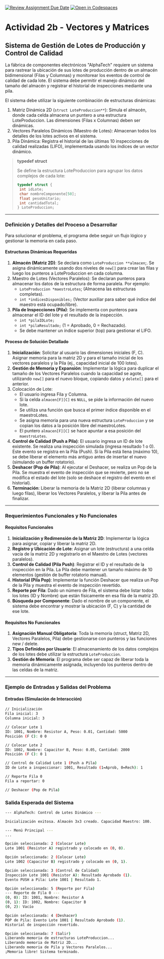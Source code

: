 [![Review Assignment Due Date](https://classroom.github.com/assets/deadline-readme-button-22041afd0340ce965d47ae6ef1cefeee28c7c493a6346c4f15d667ab976d596c.svg)](https://classroom.github.com/a/8vy3mN7u)
[![Open in Codespaces](https://classroom.github.com/assets/launch-codespace-2972f46106e565e64193e422d61a12cf1da4916b45550586e14ef0a7c637dd04.svg)](https://classroom.github.com/open-in-codespaces?assignment_repo_id=20952236)
# Actividad 2b - Vectores y Matrices

## Sistema de Gestión de Lotes de Producción y Control de Calidad

La fábrica de componentes electrónicos "AlphaTech" requiere un sistema para rastrear la ubicación de sus lotes de producción dentro de un almacén bidimensional (Filas y Columnas) y monitorear los eventos de control de calidad de cada lote. El sistema debe permitir el manejo dinámico del tamaño del almacén y registrar el historial de inspecciones mediante una pila.

El sistema debe utilizar la siguiente combinación de estructuras dinámicas:

  1. Matriz Dinámica 2D (`struct LoteProduccion**`): Simula el almacén, donde cada celda almacena un puntero a una estructura LoteProduccion. Las dimensiones (Filas x Columnas) deben ser dinámicas.
  2. Vectores Paralelos Dinámicos (Maestro de Lotes): Almacenan todos los detalles de los lotes activos en el sistema.
  3. Pila Dinámica: Registra el historial de las últimas 10 inspecciones de calidad realizadas (LIFO), implementada usando los índices de un vector dinámico.

  > **typedef struct**
  >
  > Se define la estructura LoteProduccion para agrupar los datos complejos de cada lote:
  >
  > ```C++
  > typedef struct {
  >  int idLote;
  >  char nombreComponente[50];
  >  float pesoUnitario;
  >  int cantidadTotal;
  > } LoteProduccion;
  > ```

---

### Definición y Detalles del Proceso a Desarrollar

Para solucionar el problema, el programa debe seguir un flujo lógico y gestionar la memoria en cada paso.

#### Estructuras Dinámicas Requeridas

  1. **Almacén (Matriz 2D)**: Se declara como `LoteProduccion **almacen`;. Se asigna dinámicamente usando dos niveles de `new[]` para crear las filas y luego los punteros a LoteProduccion en cada columna.
  2. Maestro de Lotes (Vectores Paralelos): Se declaran punteros para almacenar los datos de la estructura de forma paralela. Por ejemplo:
     * `LoteProduccion *maestroLotes`; (Almacena las estructuras completas).
     * `int *indicesDisponibles;` (Vector auxiliar para saber qué índice del maestro está ocupado/libre).
  3. **Pila de Inspecciones (Pila)**: Se implementa con punteros para almacenar el ID del lote y el resultado de la inspección.
     * `int *pilaIDLote;`
     * `int *pilaResultado;` (1 = Aprobado, 0 = Rechazado).
     * Se debe mantener un índice superior (top) para gestionar el LIFO.

#### Proceso de Solución Detallado

  1. **Inicialización**: Solicitar al usuario las dimensiones iniciales (F, C). Asignar memoria para la matriz 2D y para el tamaño inicial de los vectores paralelos y la Pila (ej., capacidad inicial de 100 lotes).
  2. **Gestión de Memoria y Expansión**: Implementar la lógica para duplicar el tamaño de los Vectores Paralelos cuando la capacidad se agote, utilizando `new[]` para el nuevo bloque, copiando datos y `delete[]` para el anterior.
  3. Colocación de Lote:
     * El usuario ingresa Fila y Columna.
     * Si la celda `almacen[F][C]` es `NULL`, se pide la información del nuevo lote.
     * Se utiliza una función que busca el primer índice disponible en el maestroLotes.
     * Se asigna memoria para una nueva estructura `LoteProduccion` y se copian los datos a la posición libre del maestroLotes.
     * El puntero `almacen[F][C]` se hace apuntar a esa posición del `maestroLotes`.
  4. **Control de Calidad (Push a Pila)**: El usuario ingresa un ID de lote existente. Se realiza una inspección simulada (ingresa resultado 1 o 0). Este evento se registra en la Pila (Push). Si la Pila está llena (máximo 10), se debe liberar el elemento más antiguo antes de insertar el nuevo (simulando un buffer rotatorio).
  5. **Deshacer (Pop de Pila)**: Al ejecutar el Deshacer, se realiza un Pop de la Pila. Se muestra el evento de inspección que se revierte, pero no se modifica el estado del lote (solo se deshace el registro del evento en el historial).
  6. **Terminación**: Liberar la memoria de la Matriz 2D (liberar columnas y luego filas), liberar los Vectores Paralelos, y liberar la Pila antes de finalizar.

---

### Requerimientos Funcionales y No Funcionales

#### Requisitos Funcionales

1. **Inicialización y Redimensión de la Matriz 2D**: Implementar la lógica para asignar, copiar y liberar la matriz 2D.
2. **Registro y Ubicación de Lote**: Asignar un lote (estructura) a una celda vacía de la matriz 2D y registrarlo en el Maestro de Lotes (vectores paralelos).
3. **Control de Calidad (Pila Push)**: Registrar el ID y el resultado de la inspección en la Pila. La Pila debe mantener un tamaño máximo de 10 elementos (gestión de buffer rotatorio manual).
4. **Historial (Pila Pop)**: Implementar la función Deshacer que realiza un Pop de la Pila y muestra el evento de inspección revertido.
5. **Reporte por Fila**: Dado un número de Fila, el sistema debe listar todos los lotes (ID y Nombre) que están físicamente en esa fila de la matriz 2D.
6. **Búsqueda por Componente**: Dado el nombre de un componente, el sistema debe encontrar y mostrar la ubicación (F, C) y la cantidad de ese lote.

#### Requisitos No Funcionales

1. **Asignación Manual Obligatoria**: Toda la memoria (struct, Matriz 2D, Vectores Paralelos, Pila) debe gestionarse con punteros y las funciones new / delete.
2. **Tipos Definidos por Usuario**: El almacenamiento de los datos complejos de los lotes debe utilizar la estructura `LoteProduccion`.
3. **Gestión de Memoria**: El programa debe ser capaz de liberar toda la memoria dinámicamente asignada, incluyendo los punteros dentro de las celdas de la matriz.

---

### Ejemplo de Entradas y Salidas del Problema

#### Entradas (Simulación de Interacción)

```bash
// Inicialización
Fila inicial: 3
Columna inicial: 3

// Colocar Lote 1
ID: 1001, Nombre: Resistor A, Peso: 0.01, Cantidad: 5000
Posición (F C): 0 0

// Colocar Lote 2
ID: 1002, Nombre: Capacitor B, Peso: 0.05, Cantidad: 2000
Posición (F C): 0 1

// Control de Calidad Lote 1 (Push a Pila)
ID de Lote a inspeccionar: 1001, Resultado (1=Aprob, 0=Rech): 1

// Reporte Fila 0
Fila a reportar: 0

// Deshacer (Pop de Pila)
```

### Salida Esperada del Sistema

```bash
--- AlphaTech: Control de Lotes Dinámico ---

Inicialización exitosa. Almacén 3x3 creado. Capacidad Maestro: 100.

--- Menú Principal ---
...

Opción seleccionada: 2 (Colocar Lote)
Lote 1001 (Resistor A) registrado y colocado en (0, 0).

Opción seleccionada: 2 (Colocar Lote)
Lote 1002 (Capacitor B) registrado y colocado en (0, 1).

Opción seleccionada: 3 (Control de Calidad)
Inspección Lote 1001 (Resistor A): Resultado Aprobado (1).
Evento PUSH a Pila: Lote 1001 | Resultado 1.

Opción seleccionada: 5 (Reporte por Fila)
--- Reporte de Fila 0 ---
(0, 0): ID: 1001, Nombre: Resistor A
(0, 1): ID: 1002, Nombre: Capacitor B
(0, 2): Vacío

Opción seleccionada: 4 (Deshacer)
POP de Pila: Evento Lote 1001 | Resultado Aprobado (1).
Historial de inspección revertido.

Opción seleccionada: 7 (Salir)
Liberando memoria de estructuras LoteProduccion...
Liberando memoria de Matriz 2D...
Liberando memoria de Pila y Vectores Paralelos...
¡Memoria libre! Sistema terminado.
```